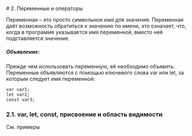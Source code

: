 # 2. Переменные и операторы

Переменная – это просто символьное имя для значения. Переменная даёт возможность обратиться к значению по имени, это означает, что, когда в программе указывается имя переменной, вместо неё подставляется значение.

##### Объявление:

Прежде чем использовать переменную, её необходимо объявить. Переменные объявляются с помощью ключевого слова var или let, за которым следует имя переменной:

```ecmascript 6
var var1;
let var2;
const var3;
```

### 2.1. var, let, const, присвоение и область видимости

См. примеры

